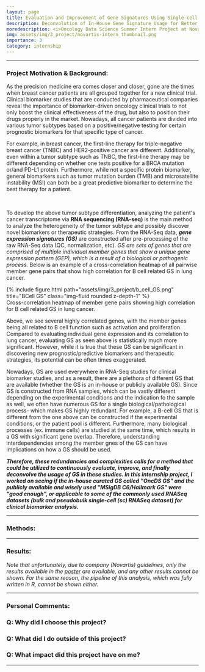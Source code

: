 ```yaml
---
layout: page
title: Evaluation and Improvement of Gene Signatures Using Single-cell RNA Sequencing (scRNA) Dataset in Lung Cancer 
description: Deconvolution of In-House Gene Signature Usage for Better Utilization of Gene Signatures 
moredescription: <i>Oncology Data Science Summer Intern Project at Novartis Institutes of Biological Research (NIBR) (2022)</i>
img: assets/img/3_project/novartis-intern_thumbnail.png
importance: 3
category: internship
---
```


---

### **Project Motivation & Background:**

<p>
As the precision medicine era comes closer and closer, gone are the times when breast cancer patients are all grouped together for a new clinical trial.
Clinical biomarker studies that are conducted by pharmaceutical companies reveal the importance of biomarker-driven oncology clinical trials to not only boost
the clinical effectiveness of the drug, but also to position their drugs properly in the market. Nowadays, all cancer patients are divided into various tumor subtypes
based on a positive/negative testing for certain prognostic biomarkers for that specific type of cancer. 
</p>
<p>
For example, in breast cancer, the first-line therapy for triple-negative breast cancer (TNBC) and HER2-positive cancer are different. Additionally, even within a tumor subtype such as TNBC, the first-line therapy
may be different depending on whether one tests positive for a BRCA mutation or/and PD-L1 protein. Furthermore, while not a specific protein biomarker, general biomarkers such as
tumor mutation burden (TMB) and microsatellite instability (MSI) can both be a great predictive biomarker to determine the best therapy for a patient.
</p>
<br>

To develop the above tumor subtype differentiation, analyzing the patient's cancer transcriptome via **RNA sequencing (RNA-seq)** is the main method to analyze the heterogeneity of the tumor subtype
and possibly discover novel biomarkers or therapeutic strategies. From the RNA-Seq data, ***gene expression signatures (GS)*** are constructed after pre-processing of the raw RNA-Seq data (QC, normalization, etc). 
*GS are sets of genes that are comprised of multiple individual member genes that show a unique gene expression pattern (GEP), which is a result of a biological or pathogenic process.*
Below is an example of a cross-correlation heatmap of all pairwise member gene pairs that show high correlation for B cell related GS in lung cancer.

<div class="row">
    <div class="col-sm">
        {% include figure.html path="assets/img/3_project/b_cell_GS.png" title="BCell GS" class="img-fluid rounded z-depth-1" %}
    </div>
</div>
<div class="caption">
    Cross-correlation heatmap of member gene pairs showing high correlation for B cell related GS in lung cancer.
</div>

<p>
Above, we see several highly correlated genes, with the member genes being all related to B cell function such as activation and proliferation. Compared to 
evaluating individual gene expression and its correlation to lung cancer, evaluating GS as seen above is statistically much more significant. However, while it is true that these GS
can be significant in discovering new prognostic/predictive biomarkers and therapeutic strategies, its potential can be often times exaggerated. 
</p>

Nowadays, GS are used everywhere in RNA-Seq studies for clinical biomarker studies, and as a result, there are a plethora of different GS that are available (whether the GS
is an in-house or publicly available GS). Since GS is constructed from RNA samples, which can be vastly different depending on the experimental conditions and the indication fo the sample as well,
we often have numerous GS for a single biological/pathological process- which makes GS highly redundant. For example, a B-cell GS that is different from the one above can be constructed if 
the experimental conditions, or the patient pool is different. Furthermore, many biological processes (ex. immune cells) are studied at the same time, which results in a GS with significant gene overlap.
Therefore, understanding interdependencies among the member gnes of the GS can have implications on how a GS should be used. 

***Therefore, these redundancies and complexities calls for a method that could be utilized to continuously evaluate, improve, and finally deconvolve the 
usage of GS in these studies. In this internship project, I worked on seeing if the in-house curated GS called "OncDS GS" and the publicly available and wisely used "MSigDB C6/Hallmark GS" were 
"good enough", or applicable to some of the commonly used RNASeq datasets (bulk and pseudobulk single-cell (sc) RNASeq dataset) for clinical biomarker analysis.*** 

---

### **Methods:**


---

### **Results:**

*Note that unfortunately, due to company (Novartis) guidelines, only the results available in the [poster](https://docs.google.com/presentation/d/1YHDFwXkiKVQMFpiFV2PlcCRim0-ycFSD/edit?usp=sharing&ouid=102273945805745041682&rtpof=true&sd=true) are available, and any other results cannot be 
shown. For the same reason, the pipeline of this analysis, which was fully written in R, cannot be shown either.*



---

### **Personal Comments:**

### Q: Why did I choose this project? ###

### Q: What did I do outside of this project? ###

### Q: What impact did this project have on me? ###

---